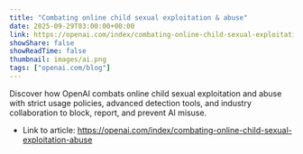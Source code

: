 ```yaml
---
title: "Combating online child sexual exploitation & abuse"
date: 2025-09-29T03:00:00+00:00
link: https://openai.com/index/combating-online-child-sexual-exploitation-abuse
showShare: false
showReadTime: false
thumbnail: images/ai.png
tags: ["openai.com/blog"]
---
```

Discover how OpenAI combats online child sexual exploitation and abuse with strict usage policies, advanced detection tools, and industry collaboration to block, report, and prevent AI misuse.

- Link to article: https://openai.com/index/combating-online-child-sexual-exploitation-abuse